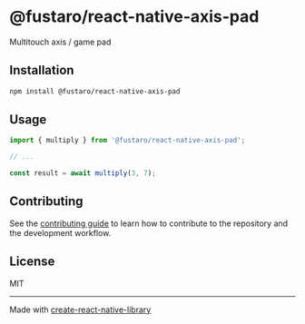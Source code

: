 # @fustaro/react-native-axis-pad

Multitouch axis / game pad

## Installation

```sh
npm install @fustaro/react-native-axis-pad
```

## Usage

```js
import { multiply } from '@fustaro/react-native-axis-pad';

// ...

const result = await multiply(3, 7);
```

## Contributing

See the [contributing guide](CONTRIBUTING.md) to learn how to contribute to the repository and the development workflow.

## License

MIT

---

Made with [create-react-native-library](https://github.com/callstack/react-native-builder-bob)
